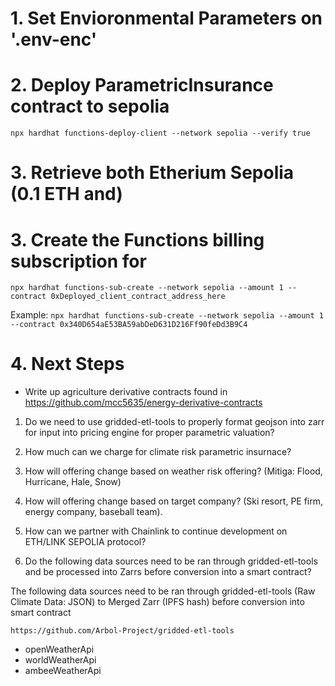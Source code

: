 # 1. Set Envioronmental Parameters on '.env-enc'

# 2. Deploy ParametricInsurance contract to sepolia

`npx hardhat functions-deploy-client --network sepolia --verify true`

# 3. Retrieve both Etherium Sepolia (0.1 ETH and)

# 3. Create the Functions billing subscription for 

`npx hardhat functions-sub-create --network sepolia --amount 1 --contract 0xDeployed_client_contract_address_here`

Example:
`npx hardhat functions-sub-create --network sepolia --amount 1 --contract 0x340D654aE53BA59abDeD631D216Ff90feDd3B9C4`


# 4. Next Steps

- Write up agriculture derivative contracts found in 
https://github.com/mcc5635/energy-derivative-contracts

1. Do we need to use gridded-etl-tools to properly format geojson into zarr for input into pricing engine for proper parametric valuation?

2. How much can we charge for climate risk parametric insurnace?

3. How will offering change based on weather risk offering? (Mitiga: Flood, Hurricane, Hale, Snow)

4. How will offering change based on target company? (Ski resort, PE firm, energy company, baseball team).

5. How can we partner with Chainlink to continue development on ETH/LINK SEPOLIA protocol?

6. Do the following data sources need to be ran through gridded-etl-tools and be processed into Zarrs before conversion into a smart contract?

The following data sources need to be ran through gridded-etl-tools (Raw Climate Data: JSON) to Merged Zarr (IPFS hash) before conversion into smart contract

`https://github.com/Arbol-Project/gridded-etl-tools`

- openWeatherApi
- worldWeatherApi
- ambeeWeatherApi